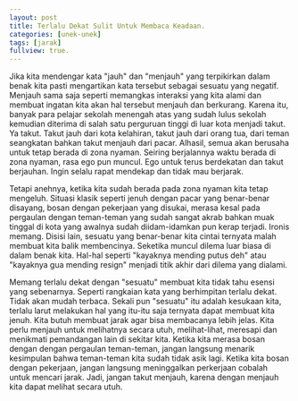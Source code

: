 ```yaml
---
layout: post
title: Terlalu Dekat Sulit Untuk Membaca Keadaan.
categories: [unek-unek]
tags: [jarak]
fullview: true.
---
```


Jika kita mendengar kata "jauh" dan "menjauh" yang terpikirkan dalam benak kita pasti mengartikan kata tersebut sebagai sesuatu yang negatif. Menjauh sama saja seperti memangkas interaksi yang kita alami dan membuat ingatan kita akan hal tersebut menjauh dan berkurang. Karena itu, banyak para pelajar sekolah menengah atas yang sudah lulus sekolah kemudian diterima di salah satu perguruan tinggi di luar kota menjadi takut. Ya takut. Takut jauh dari kota kelahiran, takut jauh dari orang tua, dari teman seangkatan bahkan takut menjauh dari pacar. Alhasil, semua akan berusaha untuk tetap berada di zona nyaman. Seiring berjalannya waktu berada di zona nyaman, rasa ego pun muncul. Ego untuk terus berdekatan dan takut berjauhan. Ingin selalu rapat mendekap dan tidak mau berjarak.

Tetapi anehnya, ketika kita sudah berada pada zona nyaman kita tetap mengeluh. Situasi klasik seperti jenuh dengan pacar yang benar-benar disayang, bosan dengan pekerjaan yang disukai, merasa kesal pada pergaulan dengan teman-teman yang sudah sangat akrab bahkan muak tinggal di kota yang awalnya sudah diidam-idamkan pun kerap terjadi. Ironis memang. Disisi lain, sesuatu yang benar-benar kita cintai ternyata malah membuat kita balik membencinya. Seketika muncul dilema luar biasa di dalam benak kita. Hal-hal seperti "kayaknya mending putus deh" atau "kayaknya gua mending resign" menjadi titik akhir dari dilema yang dialami.
 
Memang terlalu dekat dengan "sesuatu" membuat kita tidak tahu esensi yang sebenarnya. Seperti rangkaian kata yang berhimpitan terlalu dekat. Tidak akan mudah terbaca. Sekali pun "sesuatu" itu adalah kesukaan kita, terlalu larut melakukan hal yang itu-itu saja ternyata dapat membuat kita jenuh. Kita butuh membuat jarak agar bisa membacanya lebih jelas. Kita perlu menjauh untuk melihatnya secara utuh, melihat-lihat, meresapi dan menikmati pemandangan lain di sekitar kita. Ketika kita merasa bosan dengan dengan pergaulan teman-teman, jangan langsung menarik kesimpulan bahwa teman-teman kita sudah tidak asik lagi. Ketika kita bosan dengan pekerjaan, jangan langsung meninggalkan perkerjaan cobalah untuk mencari jarak. Jadi, jangan takut menjauh, karena dengan menjauh kita dapat melihat secara utuh.

